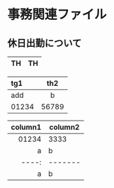 # 事務関連ファイル
## 休日出勤について

|  TH  |  TH  |
| ---- | ---- |

| tg1 | th2 |
| :-- | :----: |
| add | b|
| 01234 | 56789 |


| column1 | column2 |
| ----: | -------|
| 01234 |3333|
| a |b|
| ----: | -------|
|a|b|
